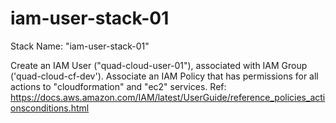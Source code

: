 # iam-user-stack-01
Stack Name: "iam-user-stack-01"

Create an IAM User ("quad-cloud-user-01"), associated with IAM Group ('quad-cloud-cf-dev').
Associate an IAM Policy that has permissions for all actions to "cloudformation" and "ec2" services.
Ref: https://docs.aws.amazon.com/IAM/latest/UserGuide/reference_policies_actionsconditions.html
